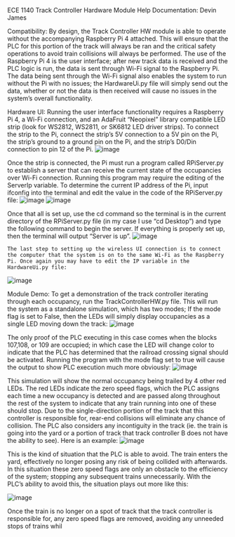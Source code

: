 ECE 1140 Track Controller Hardware Module Help Documentation:
Devin James

Compatibility:
	By design, the Track Controller HW module is able to operate without the accompanying Raspberry Pi 4 attached. This will ensure that the PLC for this portion of the track will always be ran and the critical safety operations to avoid train collisions will always be performed. The use of the Raspberry Pi 4 is the user interface; after new track data is received and the PLC logic is run, the data is sent through Wi-Fi signal to the Raspberry Pi. The data being sent through the Wi-Fi signal also enables the system to run without the Pi with no issues; the HardwareUi.py file will simply send out the data, whether or not the data is then received will cause no issues in the system’s overall functionality.  

Hardware UI:
	Running the user interface functionality requires a Raspberry Pi 4, a Wi-Fi connection, and an AdaFruit “Neopixel” library compatible LED strip (look for WS2812, WS2811, or SK6812 LED driver strips). To connect the strip to the Pi, connect the strip’s 5V connection to a 5V pin on the Pi, the strip’s ground to a ground pin on the Pi, and the strip’s D0/Din connection to pin 12 of the Pi.
 ![image](https://github.com/fletch2001/ece1140-tovarish/assets/45702781/9c633e13-130c-4674-9df7-265788fc434c)

 
Once the strip is connected, the Pi must run a program called RPiServer.py to establish a server that can receive the current state of the occupancies over Wi-Fi connection. Running this program may require the editing of the ServerIp variable. To determine the current IP address of the Pi, input ifconfig into the terminal and edit the value in the code of the RPiServer.py file:
![image](https://github.com/fletch2001/ece1140-tovarish/assets/45702781/b65d2646-cd3d-463f-8443-771f4351d949)
![image](https://github.com/fletch2001/ece1140-tovarish/assets/45702781/eb552c3b-8f23-4c3f-843f-12354f6d30f5)

 
 
Once that all is set up, use the cd command so the terminal is in the current directory of the RPiServer.py file (in my case I use “cd Desktop”) and type the following command to begin the server. If everything is properly set up, then the terminal will output “Server is up”.
 ![image](https://github.com/fletch2001/ece1140-tovarish/assets/45702781/7bf82057-1935-430b-88c2-98720ac2cc5c)


	The last step to setting up the wireless UI connection is to connect the computer that the system is on to the same Wi-Fi as the Raspberry Pi. Once again you may have to edit the IP variable in the HardwareUi.py file:
  ![image](https://github.com/fletch2001/ece1140-tovarish/assets/45702781/55018db0-1bf0-4994-a4e1-d5c43cd815c0)


Module Demo:
To get a demonstration of the track controller iterating through each occupancy, run the TrackControllerHW.py file. This will run the system as a standalone simulation, which has two modes; If the mode flag is set to False, then the LEDs will simply display occupancies as a single LED moving down the track: 
![image](https://github.com/fletch2001/ece1140-tovarish/assets/45702781/ba73562b-768d-440e-9af2-a1a9b3380600)

 
The only proof of the PLC executing in this case comes when the blocks 107,108, or 109 are occupied; in which case the LED will change color to indicate that the PLC has determined that the railroad crossing signal should be activated. Running the program with the mode flag set to true will cause the output to show PLC execution much more obviously:
 ![image](https://github.com/fletch2001/ece1140-tovarish/assets/45702781/988d8f54-e10f-4ee8-9898-b48b46003311)

This simulation will show the normal occupancy being trailed by 4 other red LEDs. The red LEDs indicate the zero speed flags, which the PLC assigns each time a new occupancy is detected and are passed along throughout the rest of the system to indicate that any train running into one of these should stop. Due to the single-direction portion of the track that this controller is responsible for, rear-end collisions will eliminate any chance of collision. The PLC also considers any incontiguity in the track (ie. the train is going into the yard or a portion of track that track controller B does not have the ability to see). Here is an example:
 ![image](https://github.com/fletch2001/ece1140-tovarish/assets/45702781/d3dda503-67d6-4161-9eae-227dadc0ba0d)

This is the kind of situation that the PLC is able to avoid. The train enters the yard, effectively no longer posing any risk of being collided with afterwards. In this situation these zero speed flags are only an obstacle to the efficiency of the system; stopping any subsequent trains unnecessarily. With the PLC’s ability to avoid this, the situation plays out more like this:

 ![image](https://github.com/fletch2001/ece1140-tovarish/assets/45702781/ed8ba10d-ca59-4ba4-ad1e-df26d92ba60b)

Once the train is no longer on a spot of track that the track controller is responsible for, any zero speed flags are removed, avoiding any unneeded stops of trains whil
